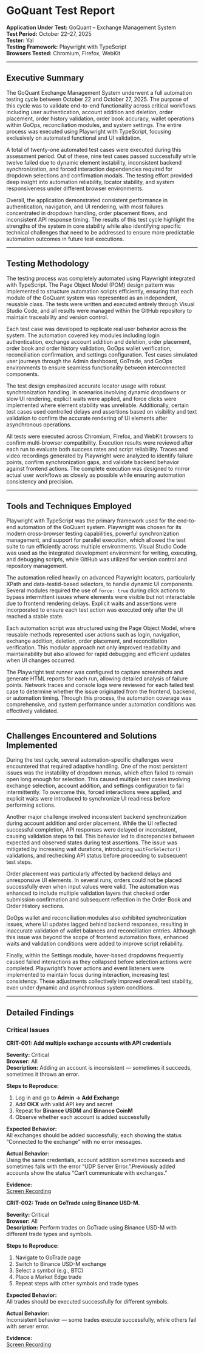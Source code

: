 # GoQuant Test Report

**Application Under Test:** GoQuant – Exchange Management System  
**Test Period:** October 22–27, 2025  
**Tester:** Yal  
**Testing Framework:** Playwright with TypeScript  
**Browsers Tested:** Chromium, Firefox, WebKit  

---

## Executive Summary

The GoQuant Exchange Management System underwent a full automation testing cycle between October 22 and October 27, 2025. The purpose of this cycle was to validate end-to-end functionality across critical workflows including user authentication, account addition and deletion, order placement, order history validation, order book accuracy, wallet operations within GoOps, reconciliation modules, and system settings. The entire process was executed using Playwright with TypeScript, focusing exclusively on automated functional and UI validation.  

A total of twenty-one automated test cases were executed during this assessment period. Out of these, nine test cases passed successfully while twelve failed due to dynamic element instability, inconsistent backend synchronization, and forced interaction dependencies required for dropdown selections and confirmation modals. The testing effort provided deep insight into automation reliability, locator stability, and system responsiveness under different browser environments.  

Overall, the application demonstrated consistent performance in authentication, navigation, and UI rendering, with most failures concentrated in dropdown handling, order placement flows, and inconsistent API response timing. The results of this test cycle highlight the strengths of the system in core stability while also identifying specific technical challenges that need to be addressed to ensure more predictable automation outcomes in future test executions.  

---

## Testing Methodology

The testing process was completely automated using Playwright integrated with TypeScript. The Page Object Model (POM) design pattern was implemented to structure automation scripts efficiently, ensuring that each module of the GoQuant system was represented as an independent, reusable class. The tests were written and executed entirely through Visual Studio Code, and all results were managed within the GitHub repository to maintain traceability and version control.  

Each test case was developed to replicate real user behavior across the system. The automation covered key modules including login authentication, exchange account addition and deletion, order placement, order book and order history validation, GoOps wallet verification, reconciliation confirmation, and settings configuration. Test cases simulated user journeys through the Admin dashboard, GoTrade, and GoOps environments to ensure seamless functionality between interconnected components.  

The test design emphasized accurate locator usage with robust synchronization handling. In scenarios involving dynamic dropdowns or slow UI rendering, explicit waits were applied, and force clicks were implemented where element stability was unreliable. Additionally, certain test cases used controlled delays and assertions based on visibility and text validation to confirm the accurate rendering of UI elements after asynchronous operations.  

All tests were executed across Chromium, Firefox, and WebKit browsers to confirm multi-browser compatibility. Execution results were reviewed after each run to evaluate both success rates and script reliability. Traces and video recordings generated by Playwright were analyzed to identify failure points, confirm synchronization gaps, and validate backend behavior against frontend actions. The complete execution was designed to mirror actual user workflows as closely as possible while ensuring automation consistency and precision.

---

## Tools and Techniques Employed

Playwright with TypeScript was the primary framework used for the end-to-end automation of the GoQuant system. Playwright was chosen for its modern cross-browser testing capabilities, powerful synchronization management, and support for parallel execution, which allowed the test suite to run efficiently across multiple environments. Visual Studio Code was used as the integrated development environment for writing, executing, and debugging scripts, while GitHub was utilized for version control and repository management.  

The automation relied heavily on advanced Playwright locators, particularly XPath and data-testid-based selectors, to handle dynamic UI components. Several modules required the use of `force: true` during click actions to bypass intermittent issues where elements were visible but not interactable due to frontend rendering delays. Explicit waits and assertions were incorporated to ensure each test action was executed only after the UI reached a stable state.  

Each automation script was structured using the Page Object Model, where reusable methods represented user actions such as login, navigation, exchange addition, deletion, order placement, and reconciliation verification. This modular approach not only improved readability and maintainability but also allowed for rapid debugging and efficient updates when UI changes occurred.  

The Playwright test runner was configured to capture screenshots and generate HTML reports for each run, allowing detailed analysis of failure points. Network traces and console logs were reviewed for each failed test case to determine whether the issue originated from the frontend, backend, or automation timing. Through this process, the automation coverage was comprehensive, and system performance under automation conditions was effectively validated.

---

## Challenges Encountered and Solutions Implemented

During the test cycle, several automation-specific challenges were encountered that required adaptive handling. One of the most persistent issues was the instability of dropdown menus, which often failed to remain open long enough for selection. This caused multiple test cases involving exchange selection, account addition, and settings configuration to fail intermittently. To overcome this, forced interactions were applied, and explicit waits were introduced to synchronize UI readiness before performing actions.  

Another major challenge involved inconsistent backend synchronization during account addition and order placement. While the UI reflected successful completion, API responses were delayed or inconsistent, causing validation steps to fail. This behavior led to discrepancies between expected and observed states during test assertions. The issue was mitigated by increasing wait durations, introducing `waitForSelector()` validations, and rechecking API status before proceeding to subsequent test steps.  

Order placement was particularly affected by backend delays and unresponsive UI elements. In several runs, orders could not be placed successfully even when input values were valid. The automation was enhanced to include multiple validation layers that checked order submission confirmation and subsequent reflection in the Order Book and Order History sections.  

GoOps wallet and reconciliation modules also exhibited synchronization issues, where UI updates lagged behind backend responses, resulting in inaccurate validation of wallet balances and reconciliation entries. Although this issue was beyond the scope of frontend automation fixes, enhanced waits and validation conditions were added to improve script reliability.  

Finally, within the Settings module, hover-based dropdowns frequently caused failed interactions as they collapsed before selection actions were completed. Playwright’s hover actions and event listeners were implemented to maintain focus during interaction, increasing test consistency. These adjustments collectively improved overall test stability, even under dynamic and asynchronous system conditions.

---

## Detailed Findings

### Critical Issues

**CRIT-001: Add multiple exchange accounts with API credentials**

**Severity:** Critical  
**Browser:** All  
**Description:** Adding an account is inconsistent — sometimes it succeeds, sometimes it throws an error.

**Steps to Reproduce:**  
1. Log in and go to **Admin → Add Exchange**  
2. Add **OKX** with valid API key and secret  
3. Repeat for **Binance USDM** and **Binance CoinM**  
4. Observe whether each account is added successfully  

**Expected Behavior:**  
All exchanges should be added successfully, each showing the status “Connected to the exchange” with no error messages.  

**Actual Behavior:**  
Using the same credentials, account addition sometimes succeeds and sometimes fails with the error “UDP Server Error.”.Previously added accounts show the status “Can’t communicate with exchanges.”

**Evidence:**  
[Screen Recording](https://drive.google.com/file/d/1Zj0Sfntaw2R1i9E2447B7Ia0ANFasS7i/view?usp=sharing)

**CRIT-002: Trade on GoTrade using Binance USD-M.**

**Severity:** Critical  
**Browser:** All  
**Description:** Perform trades on GoTrade using Binance USD-M with different trade types and symbols.

**Steps to Reproduce:**  
1. Navigate to GoTrade page
2. Switch to Binance USD-M exchange
3. Select a symbol (e.g., BTC)
4. Place a Market Edge trade
5. Repeat steps with other symbols and trade types 

**Expected Behavior:**  
All trades should be executed successfully for different symbols.  

**Actual Behavior:**  
Inconsistent behavior — some trades execute successfully, while others fail with server error.

**Evidence:**  
[Screen Recording](https://drive.google.com/file/d/1e1cfFkKazFQNRh9FKWMCjxwtkk-QMpVk/view?usp=sharing)



